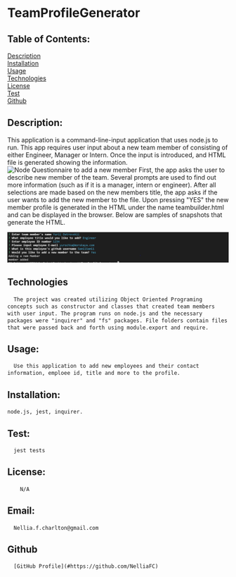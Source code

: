 # TeamProfileGenerator

## Table of Contents:

[Description](#description) <br/>
[Installation](#installation)<br/>
[Usage](#usage)<br/>
[Technologies](#technologies)<br/>
[License](#license)<br/>
[Test](#test)<br/>
[Github](#github)<br/>


## Description:
    
   

   This application is a command-line-input application that uses node.js to run. This app requires user input about a new team member of consisting of either Engineer, Manager or Intern. Once the input is introduced, and HTML file is generated showing the information. 
![Node Questionnaire to add a new member](/src/image/TeamProfileCapture1.png)
   First, the app asks the user to describe new member of the team. Several prompts are used to find out more information (such as if it is a manager, intern or engineer). After all selections are made based on the new members title, the app asks if the user wants to add the new member to the file. Upon pressing "YES" the new member profile is generated in the HTML under the name teambuilder.html and can be displayed in the browser. Below are samples of snapshots that generate the HTML.

   ![Node Questionnaire to add a new member](/src/image/TeamProfileCapture.png)


## Technologies
      The project was created utilizing Object Oriented Programing concepts such as constructor and classes that created team members with user input. The program runs on node.js and the necessary packages were "inquirer" and "fs" packages. File folders contain files that were passed back and forth using module.export and require.
## Usage:   
      Use this application to add new employees and their contact information, emploee id, title and more to the profile.
## Installation:  
    node.js, jest, inquirer.
## Test:
      jest tests 
## License:
        N/A
## Email:
      Nellia.f.charlton@gmail.com      

## Github
     
      [GitHub Profile](#https://github.com/NelliaFC)
   
     


 


